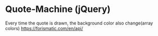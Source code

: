 # Quote-Machine (jQuery)

Every time the quote is drawn, the background color also change(array colors) 
https://forismatic.com/en/api/



